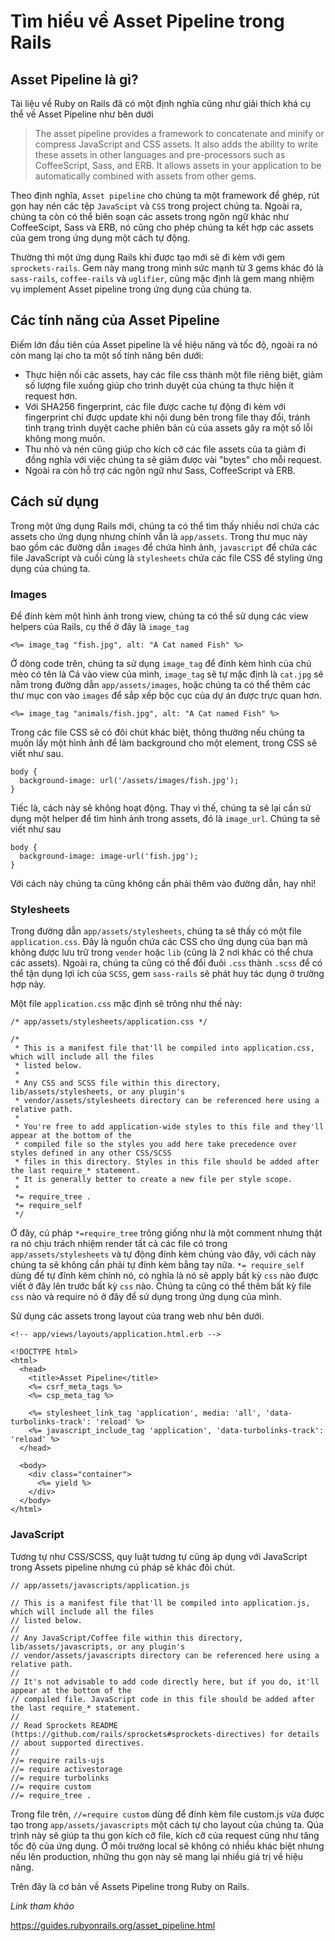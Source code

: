 # Tìm hiểu về Asset Pipeline trong Rails

## Asset Pipeline là gì? 

Tài liệu về Ruby on Rails đã có một định nghĩa cũng như giải thích khá cụ thể về Asset Pipeline như bên dưới

>The asset pipeline provides a framework to concatenate and minify or compress JavaScript and CSS assets. It also adds the ability to write these assets in other languages and pre-processors such as CoffeeScript, Sass, and ERB. It allows assets in your application to be automatically combined with assets from other gems.

Theo định nghĩa, `Asset pipeline` cho chúng ta một framework để ghép, rút gọn hay nén các tệp `JavaScipt` và `CSS` trong project chúng ta. Ngoài ra, chúng ta còn có thể biên soạn các assets trong ngôn ngữ khác như CoffeeScipt, Sass và ERB, nó cũng cho phép chúng ta kết hợp các assets của gem trong ứng dụng một cách tự động.

Thường thì một ứng dụng Rails khi được tạo mới sẽ đi kèm với gem `sprockets-rails`. Gem này mang trong mình sức mạnh từ 3 gems khác đó là `sass-rails`, `coffee-rails` và `uglifier`, cũng mặc định là gem mang nhiệm vụ implement Asset pipeline trong ứng dụng của chúng ta.

## Các tính năng của Asset Pipeline

Điếm lớn đầu tiên của Asset pipeline là về hiệu năng và tốc độ, ngoài ra nó còn mang lại cho ta một số tính năng bên dưới:

- Thực hiện nối các assets, hay các file css thành một file riêng biệt, giảm số lượng file xuống giúp cho trình duyệt của chúng ta thực hiện ít request hơn.
- Với SHA256 fingerprint, các file được cache tự động đi kèm với fingerprint chỉ được update khi nội dung bên trong file thay đổi, tránh tình trạng trình duyệt cache phiên bản củ của assets gây ra một số lỗi không mong muốn.
- Thu nhỏ và nén cũng giúp cho kích cỡ các file assets của ta giảm đi đồng nghĩa với việc chúng ta sẽ giảm được vài "bytes" cho mỗi request.
- Ngoài ra còn hỗ trợ các ngôn ngữ như Sass, CoffeeScript và ERB.

## Cách sử dụng

Trong một ứng dụng Rails mới, chúng ta có thể tìm thấy nhiều nơi chứa các assets cho ứng dụng nhưng chính vẫn là `app/assets`. Trong thư mục này bao gồm các đường dẫn `images` để chứa hình ảnh, `javascript` để chứa các file JavaScript và cuối cùng là `stylesheets` chứa các file CSS để styling ứng dụng của chúng ta.

### Images

Để đính kèm một hình ảnh trong view, chúng ta có thể sử dụng các view helpers của Rails, cụ thể ở đây là `image_tag`

```
<%= image_tag "fish.jpg", alt: "A Cat named Fish" %>
```

Ở dòng code trên, chúng ta sử dụng `image_tag` để đính kèm hình của chú mèo có tên là Cá vào view của mình, `image_tag` sẽ tự mặc định là `cat.jpg` sẽ nằm trong đường dẫn `app/assets/images`, hoặc chúng ta có thể thêm các thư mục con vào `images` để sắp xếp bộc cục của dự án được trực quan hơn.

```
<%= image_tag "animals/fish.jpg", alt: "A Cat named Fish" %>
```

Trong các file CSS sẽ có đôi chút khác biệt, thông thường nếu chúng ta muốn lấy một hình ảnh để làm background cho một element, trong CSS sẽ viết như sau.

```
body {
  background-image: url('/assets/images/fish.jpg');
}
```

Tiếc là, cách này sẽ không hoạt động. Thay vì thế, chúng ta sẽ lại cần sử dụng một helper để tìm hình ảnh trong assets, đó là `image_url`. Chúng ta sẽ viết như sau

```
body {
  background-image: image-url('fish.jpg');
}
```
Với cách này chúng ta cũng không cần phải thêm vào đường dẫn, hay nhỉ!

### Stylesheets

Trong đường dẫn `app/assets/stylesheets`, chúng ta sẽ thấy có một file `application.css`. Đây là nguồn chứa các CSS cho ứng dụng của bạn mà không được lưu trữ trong `vender` hoặc `lib` (cũng là 2 nơi khác có thể chưa các assets). Ngoài ra, chúng ta cũng có thể đổi đuôi `.css` thành `.scss` để có thể tận dụng lợi ích của `SCSS`, gem `sass-rails` sẽ phát huy tác dụng ở trường hợp này.

Một file `application.css` mặc định sẽ trông như thế này:

```
/* app/assets/stylesheets/application.css */

/*
 * This is a manifest file that'll be compiled into application.css, which will include all the files
 * listed below.
 *
 * Any CSS and SCSS file within this directory, lib/assets/stylesheets, or any plugin's
 * vendor/assets/stylesheets directory can be referenced here using a relative path.
 *
 * You're free to add application-wide styles to this file and they'll appear at the bottom of the
 * compiled file so the styles you add here take precedence over styles defined in any other CSS/SCSS
 * files in this directory. Styles in this file should be added after the last require_* statement.
 * It is generally better to create a new file per style scope.
 *
 *= require_tree .
 *= require_self
 */
```

Ở đây, cú pháp `*=require_tree` trông giống như là một comment nhưng thật ra nó chịu trách nhiệm render tất cả các file có trong `app/assets/stylesheets` và tự động đính kèm chúng vào đây, với cách này chúng ta sẽ không cần phải tự đính kèm bằng tay nữa. `*= require_self` dùng để tự đính kèm chính nó, có nghĩa là nó sẽ apply bất kỳ `css` nào được viết ở đây lên trước bất kỳ `css` nào. Chúng ta cũng có thể thêm bất kỳ file `css` nào và require nó ở đây để sử dụng trong ứng dụng của mình.

Sử dụng các assets trong layout của trang web như bên dưới.

```
<!-- app/views/layouts/application.html.erb -->

<!DOCTYPE html>
<html>
  <head>
    <title>Asset Pipeline</title>
    <%= csrf_meta_tags %>
    <%= csp_meta_tag %>

    <%= stylesheet_link_tag 'application', media: 'all', 'data-turbolinks-track': 'reload' %>
    <%= javascript_include_tag 'application', 'data-turbolinks-track': 'reload' %>
  </head>

  <body>
    <div class="container">
      <%= yield %>
    </div>
  </body>
</html>
```
### JavaScript

Tương tự như CSS/SCSS, quy luật tương tự cũng áp dụng với JavaScript trong Assets pipeline nhưng cú pháp sẽ khác đôi chút.

```
// app/assets/javascripts/application.js

// This is a manifest file that'll be compiled into application.js, which will include all the files
// listed below.
//
// Any JavaScript/Coffee file within this directory, lib/assets/javascripts, or any plugin's
// vendor/assets/javascripts directory can be referenced here using a relative path.
//
// It's not advisable to add code directly here, but if you do, it'll appear at the bottom of the
// compiled file. JavaScript code in this file should be added after the last require_* statement.
//
// Read Sprockets README (https://github.com/rails/sprockets#sprockets-directives) for details
// about supported directives.
//
//= require rails-ujs
//= require activestorage
//= require turbolinks
//= require custom 
//= require_tree .
```
Trong file trên, `//=require custom` dùng để đính kèm file custom.js vừa được tạo trong `app/assets/javascripts` một cách tự cho layout của chúng ta. Qúa trình này sẽ giúp ta thu gọn kích cỡ file, kích cỡ của request cũng như tăng tốc độ của ứng dụng. Ở môi trường local sẽ không có nhiều khác biệt nhưng nếu lên production, những thu gọn này sẽ mang lại nhiều giá trị về hiệu năng.

Trên đây là cơ bản về Assets Pipeline trong Ruby on Rails.

*Link tham khảo*

https://guides.rubyonrails.org/asset_pipeline.html
